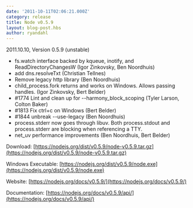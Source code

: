 ```yaml
---
date: '2011-10-11T02:06:21.000Z'
category: release
title: Node v0.5.9
layout: blog-post.hbs
author: ryandahl
---
```


2011.10.10, Version 0.5.9 (unstable)

- fs.watch interface backed by kqueue, inotify, and ReadDirectoryChangesW (Igor Zinkovsky, Ben Noordhuis)
- add dns.resolveTxt (Christian Tellnes)
- Remove legacy http library (Ben Noordhuis)
- child_process.fork returns and works on Windows. Allows passing handles. (Igor Zinkovsky, Bert Belder)
- #1774 Lint and clean up for --harmony_block_scoping (Tyler Larson, Colton Baker)
- #1813 Fix ctrl+c on Windows (Bert Belder)
- #1844 unbreak --use-legacy (Ben Noordhuis)
- process.stderr now goes through libuv. Both process.stdout and process.stderr are blocking when referencing a TTY.
- net_uv performance improvements (Ben Noordhuis, Bert Belder)

Download: [https://nodejs.org/dist/v0.5.9/node-v0.5.9.tar.gz](https://nodejs.org/dist/v0.5.9/node-v0.5.9.tar.gz)

Windows Executable: [https://nodejs.org/dist/v0.5.9/node.exe](https://nodejs.org/dist/v0.5.9/node.exe)

Website: [https://nodejs.org/docs/v0.5.9/](https://nodejs.org/docs/v0.5.9/)

Documentation: [https://nodejs.org/docs/v0.5.9/api/](https://nodejs.org/docs/v0.5.9/api/)

